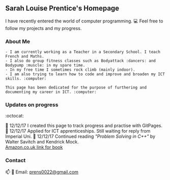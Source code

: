 ## Sarah Louise Prentice's Homepage

I have recently entered the world of computer programming. :computer: Feel free to follow my projects and my progress.

### About Me
```
- I am currently working as a Teacher in a Secondary School. I teach French and Maths. 
- I also do group fitness classes such as Bodyattack :dancers: and Bodypump :muscle: in my spare time.
- In my free time I sometimes rock climb (mainly indoor). 
- I am also trying to learn how to code and improve and broaden my ICT skills. :computer: 

This page has been dedicated for the purpose of furthering and documenting my career in ICT. :computer:
```

### Updates on progress 
:octocat:

:pushpin: 12/12/17 I created this page to track progress and practise with GitPages.
:pushpin: 12/12/17 Applied for ICT apprenticeships. Still waiting for reply from Imperial Uni.
:pushpin: 12/12/17 Continued reading _"Problem Solving in C++"_ by Walter Savitch and Kendrick Mock. <br/>
[Amazon.co.uk link for book](https://www.amazon.co.uk/Problem-Solving-Global-Walter-Savitch/dp/1292018240/ref=sr_1_1?ie=UTF8&qid=1513089797&sr=8-1&keywords=problem+solving++c%2B%2B)


### Contact
:mailbox: :e-mail:
Email: prens0022@gmail.com
